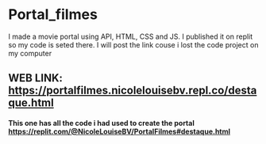 # Portal_filmes
I made a movie portal using API, HTML, CSS and JS. I published it on replit so my code is seted there. I will post the link couse i lost the code project on my computer

## WEB LINK: https://portalfilmes.nicolelouisebv.repl.co/destaque.html
#### This one has all the code i had used to create the portal https://replit.com/@NicoleLouiseBV/PortalFilmes#destaque.html
